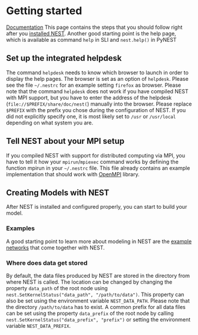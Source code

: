 Getting started
===============

[Documentation](documentation.md "Documentation")
This page contains the steps that you should follow right after you
[installed NEST](installation.md "Installation"). Another good
starting point is the help page, which is available as command `help` in SLI and
`nest.help()` in PyNEST

Set up the integrated helpdesk
------------------------------

The command `helpdesk` needs to know which browser to launch in order to display
the help pages. The browser is set as an option of `helpdesk`. Please see the
file `~/.nestrc` for an example setting `firefox` as browser. Please note that
the command `helpdesk` does not work if you have compiled NEST with MPI support,
but you have to enter the address of the helpdesk
(`file://$PREFIX/share/doc/nest(`) manually into the browser. Please
replace `$PREFIX` with the prefix you chose during the configuration of NEST.
If you did not explicitly specify one, it is most likely set to `/usr` or
`/usr/local` depending on what system you are.

Tell NEST about your MPI setup
------------------------------

If you compiled NEST with support for distributed computing via MPI, you have to
 tell it how your `mpirun`/`mpiexec` command works by defining the function
 mpirun in your `~/.nestrc` file. This file already contains an example
 implementation that should work with [OpenMPI](http://www.openmpi.org) library.

Creating Models with NEST
-------------------------

After NEST is installed and configured properly, you can start to build your
model.

### Examples

A good starting point to learn more about modeling in NEST are the
[example networks](more-example-networks.md "Example networks")
that come together with NEST.

### Where does data get stored

By default, the data files produced by NEST are stored in the directory from
where NEST is called. The location can be changed by changing the property
`data_path` of the root node using
`nest.SetKernelStatus("data_path", "/path/to/data")`. This property can also be
set using the environment variable `NEST_DATA_PATH`. Please note that the
directory `/path/to/data` has to exist. A common prefix for all data files can
be set using the property `data_prefix` of the root node by calling
`nest.SetKernelStatus("data_prefix", "prefix")` or setting the environment
variable `NEST_DATA_PREFIX`.
